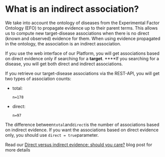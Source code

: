 # What is an indirect association?

We take into account the ontology of diseases from the Experimental Factor Ontology \(EFO\) to propagate evidence up to their parent terms. This allows us to compute new target-disease associations when there is no direct \(known and observed\) evidence for them. When using evidence propagated in the ontology, the association is an indirect association.

If you use the web interface of our Platform, you will get associations based on direct evidence only if searching for a **target**. ****If you searching for a disease, you will get  both direct and indirect associations.

If you retrieve our target-disease associations via the REST-API, you will get two types of association counts:

* total:

  `n=178`

* direct:

  `n=97`

The difference between`total`and`direct`is the number of associations based on indirect evidence. If you want the associations based on direct evidence only, you should use `direct = true`parameter.

Read our [Direct versus indirect evidence: should you care?](http://blog.opentargets.org/direct-versus-indirect-evidence-should-you-care/) blog post for more details



